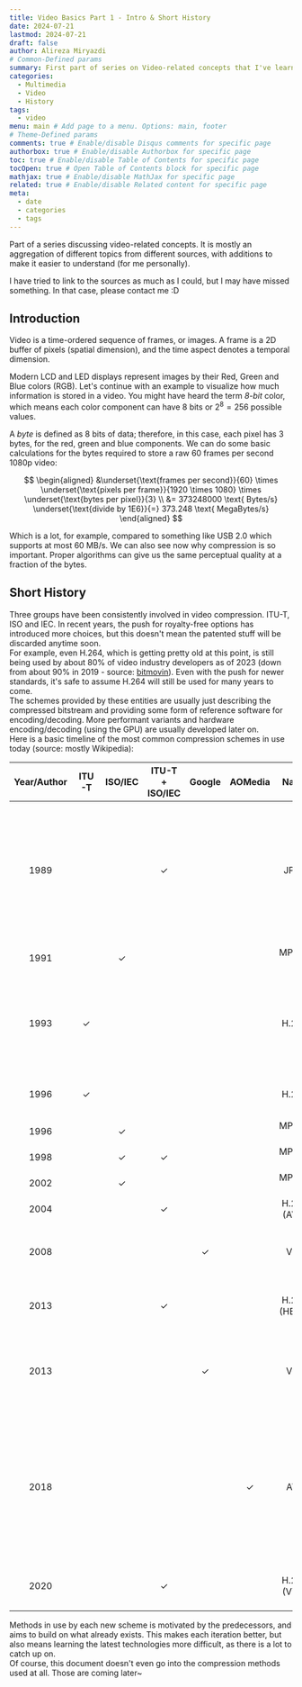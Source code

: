 ```yaml
---
title: Video Basics Part 1 - Intro & Short History
date: 2024-07-21
lastmod: 2024-07-21
draft: false
author: Alireza Miryazdi
# Common-Defined params
summary: First part of series on Video-related concepts that I've learned and am learning over time.
categories: 
  - Multimedia
  - Video
  - History
tags: 
  - video
menu: main # Add page to a menu. Options: main, footer
# Theme-Defined params
comments: true # Enable/disable Disqus comments for specific page
authorbox: true # Enable/disable Authorbox for specific page
toc: true # Enable/disable Table of Contents for specific page
tocOpen: true # Open Table of Contents block for specific page
mathjax: true # Enable/disable MathJax for specific page
related: true # Enable/disable Related content for specific page
meta: 
  - date
  - categories
  - tags
---
```


Part of a series discussing video-related concepts. It is mostly an aggregation of different topics from different sources, with additions to make it easier to understand (for me personally).

I have tried to link to the sources as much as I could, but I may have missed something. In that case, please contact me :D

## Introduction

Video is a time-ordered sequence of frames, or images. A frame is a 2D buffer of pixels (spatial dimension), and the time aspect denotes a temporal dimension.

Modern LCD and LED displays represent images by their Red, Green and Blue colors (RGB). Let's continue with an example to visualize how much information is stored in a video. You might have heard the term *8-bit* color, which means each color component can have 8 bits or $2^8=256$ possible values. 

A *byte* is defined as 8 bits of data; therefore, in this case, each pixel has 3 bytes, for the red, green and blue components. We can do some basic calculations for the bytes required to store a raw 60 frames per second 1080p video:

$$
\begin{aligned}
	&\underset{\text{frames per second}}{60} \times \underset{\text{pixels per frame}}{1920 \times 1080} \times \underset{\text{bytes per pixel}}{3}
	\\ 
	&= 373248000 \text{ Bytes/s} \underset{\text{divide by 1E6}}{=} 373.248 \text{ MegaBytes/s}
\end{aligned}
$$

Which is a lot, for example, compared to something like USB 2.0 which supports at most 60 MB/s. We can also see now why compression is so important. Proper algorithms can give us the same perceptual quality at a fraction of the bytes.

## Short History

Three groups have been consistently involved in video compression. ITU-T, ISO and IEC. In recent years, the push for royalty-free options has introduced more choices, but this doesn't mean the patented stuff will be discarded anytime soon.  
For example, even H.264, which is getting pretty old at this point, is still being used by about 80% of video industry developers as of 2023 (down from about 90% in 2019 - source: [bitmovin](https://bitmovin.com/video-developer-report)). Even with the push for newer standards, it's safe to assume H.264 will still be used for many years to come.  
The schemes provided by these entities are usually just describing the compressed bitstream and providing some form of reference software for encoding/decoding. More performant variants and hardware encoding/decoding (using the GPU) are usually developed later on.  
Here is a basic timeline of the most common compression schemes in use today (source: mostly Wikipedia):

| Year/Author | ITU-T | ISO/IEC | ITU-T + ISO/IEC | Google | AOMedia |     Name     |                                                              Desc                                                               |
| :---------: | :---: | :-----: | :-------------: | :----: | :-----: | :----------: | :-----------------------------------------------------------------------------------------------------------------------------: |
|    1989     |       |         |        ✓        |        |         |     JPEG     |       Joint Photographic Experts Group (JPEG) joint committee between ISO/IEC and ITU-T - release 1989 - still maintained       |
|    1991     |       |    ✓    |                 |        |         |    MPEG-1    |                                               Mp layer 3 (mp3) still used today!                                                |
|    1993     |   ✓   |         |                 |        |         |    H.261     |                          First truly practical digital video coding standard, essentially obsolete now                          |
|    1996     |   ✓   |         |                 |        |         |    H.263     |                                           Basis for the development of MPEG-4 Part 2                                            |
|    1996     |       |    ✓    |                 |        |         |    MPEG-2    |                                                        Still widely used                                                        |
|    1998     |       |    ✓    |        ✓        |        |         |    MPEG-4    |                                                        Still maintained                                                         |
|    2002     |       |    ✓    |                 |        |         |    MPEG-7    |                                                                                                                                 |
|    2004     |       |         |        ✓        |        |         | H.264 (AVC)  |                                                        Still widely used                                                        |
|    2008     |       |         |                 |   ✓    |         |     VP8      |                                        First attempt at royalty-free, ideas from H.263,4                                        |
|    2013     |       |         |        ✓        |        |         | H.265 (HEVC) |                                              Up to 50% better compression than AVC                                              |
|    2013     |       |         |                 |   ✓    |         |     VP9      |                              Comparable to H.265, performance not much better, partially patented                               |
|    2018     |       |         |                 |        |    ✓    |     AV1      | Used elements from Daala (Xiph.org), Thor (Cisco Systems), and VP10 (Google), royalty-free, resource heavy but good compression |
|    2020     |       |         |        ✓        |        |         | H.266 (VVC)  |                                             Up to 50% better compression than HEVC                                              |

Methods in use by each new scheme is motivated by the predecessors, and aims to build on what already exists. This makes each iteration better, but also means learning the latest technologies more difficult, as there is a lot to catch up on.  
Of course, this document doesn't even go into the compression methods used at all. Those are coming later~